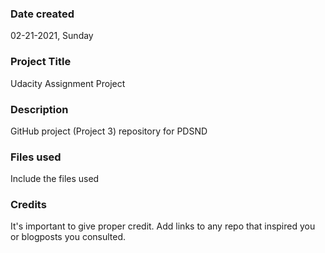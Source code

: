 ### Date created
02-21-2021, Sunday

### Project Title
Udacity Assignment Project

### Description
GitHub project (Project 3) repository for PDSND

### Files used
Include the files used

### Credits
It's important to give proper credit. Add links to any repo that inspired you or blogposts you consulted.

